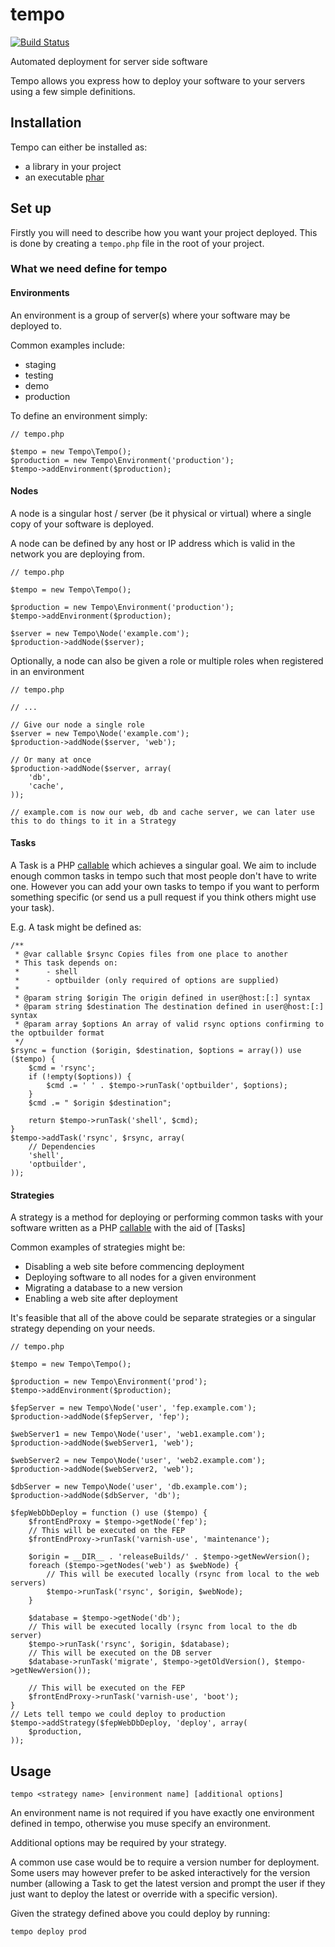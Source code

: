 # tempo

[![Build Status](https://travis-ci.org/kralos/tempo.svg?branch=master)](https://travis-ci.org/kralos/tempo)

Automated deployment for server side software

Tempo allows you express how to deploy your software to your servers using a few simple definitions.


## Installation

Tempo can either be installed as:

*   a library in your project
*   an executable [phar](http://www.php.net/manual/en/intro.phar.php)


## Set up

Firstly you will need to describe how you want your project deployed.  This is done by creating a `tempo.php` file in the root of your project.


### What we need define for tempo

#### Environments

An environment is a group of server(s) where your software may be deployed to.

Common examples include:

*   staging
*   testing
*   demo
*   production

To define an environment simply:

    // tempo.php

    $tempo = new Tempo\Tempo();
    $production = new Tempo\Environment('production');
    $tempo->addEnvironment($production);


#### Nodes

A node is a singular host / server (be it physical or virtual) where a single copy of your software is deployed.

A node can be defined by any host or IP address which is valid in the network you are deploying from.

    // tempo.php

    $tempo = new Tempo\Tempo();

    $production = new Tempo\Environment('production');
    $tempo->addEnvironment($production);

    $server = new Tempo\Node('example.com');
    $production->addNode($server);


Optionally, a node can also be given a role or multiple roles when registered in an environment

    // tempo.php

    // ...

    // Give our node a single role
    $server = new Tempo\Node('example.com');
    $production->addNode($server, 'web');

    // Or many at once
    $production->addNode($server, array(
        'db',
        'cache',
    ));

    // example.com is now our web, db and cache server, we can later use this to do things to it in a Strategy


#### Tasks

A Task is a PHP [callable](http://www.php.net/manual/en/language.types.callable.php) which achieves a singular goal.  We aim to include enough common tasks in tempo such that most people don't have to write one. However you can add your own tasks to tempo if you want to perform something specific (or send us a pull request if you think others might use your task).

E.g. A task might be defined as:

    /**
     * @var callable $rsync Copies files from one place to another
     * This task depends on:
     *      - shell
     *      - optbuilder (only required of options are supplied)
     *
     * @param string $origin The origin defined in user@host:[:] syntax
     * @param string $destination The destination defined in user@host:[:] syntax
     * @param array $options An array of valid rsync options confirming to the optbuilder format
     */
    $rsync = function ($origin, $destination, $options = array()) use ($tempo) {
        $cmd = 'rsync';
        if (!empty($options)) {
            $cmd .= ' ' . $tempo->runTask('optbuilder', $options);
        }
        $cmd .= " $origin $destination";

        return $tempo->runTask('shell', $cmd);
    }
    $tempo->addTask('rsync', $rsync, array(
        // Dependencies
        'shell',
        'optbuilder',
    ));


#### Strategies

A strategy is a method for deploying or performing common tasks with your software written as a PHP [callable](http://www.php.net/manual/en/language.types.callable.php) with the aid of [Tasks]

Common examples of strategies might be:

*   Disabling a web site before commencing deployment
*   Deploying software to all nodes for a given environment
*   Migrating a database to a new version
*   Enabling a web site after deployment

It's feasible that all of the above could be separate strategies or a singular strategy depending on your needs.

    // tempo.php

    $tempo = new Tempo\Tempo();

    $production = new Tempo\Environment('prod');
    $tempo->addEnvironment($production);

    $fepServer = new Tempo\Node('user', 'fep.example.com');
    $production->addNode($fepServer, 'fep');

    $webServer1 = new Tempo\Node('user', 'web1.example.com');
    $production->addNode($webServer1, 'web');

    $webServer2 = new Tempo\Node('user', 'web2.example.com');
    $production->addNode($webServer2, 'web');

    $dbServer = new Tempo\Node('user', 'db.example.com');
    $production->addNode($dbServer, 'db');

    $fepWebDbDeploy = function () use ($tempo) {
        $frontEndProxy = $tempo->getNode('fep');
        // This will be executed on the FEP
        $frontEndProxy->runTask('varnish-use', 'maintenance');

        $origin = __DIR__ . 'releaseBuilds/' . $tempo->getNewVersion();
        foreach ($tempo->getNodes('web') as $webNode) {
            // This will be executed locally (rsync from local to the web servers)
            $tempo->runTask('rsync', $origin, $webNode);
        }

        $database = $tempo->getNode('db');
        // This will be executed locally (rsync from local to the db server)
        $tempo->runTask('rsync', $origin, $database);
        // This will be executed on the DB server
        $database->runTask('migrate', $tempo->getOldVersion(), $tempo->getNewVersion());

        // This will be executed on the FEP
        $frontEndProxy->runTask('varnish-use', 'boot');
    }
    // Lets tell tempo we could deploy to production
    $tempo->addStrategy($fepWebDbDeploy, 'deploy', array(
        $production,
    ));


## Usage


    tempo <strategy name> [environment name] [additional options]

An environment name is not required if you have exactly one environment defined in tempo, otherwise you muse specify an environment.

Additional options may be required by your strategy.

A common use case would be to require a version number for deployment.  Some users may however prefer to be asked interactively for the version number (allowing a Task to get the latest version and prompt the user if they just want to deploy the latest or override with a specific version).

Given the strategy defined above you could deploy by running:

    tempo deploy prod
